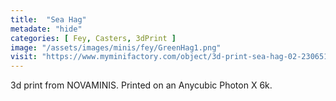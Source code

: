 ```yaml
---
title:  "Sea Hag"
metadate: "hide"
categories: [ Fey, Casters, 3dPrint ]
image: "/assets/images/minis/fey/GreenHag1.png"
visit: "https://www.myminifactory.com/object/3d-print-sea-hag-02-230651"
---
```

3d print from NOVAMINIS. 
Printed on an Anycubic Photon X 6k.